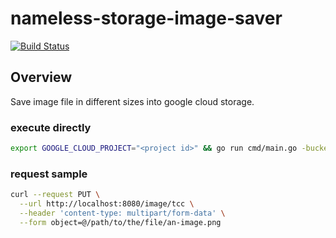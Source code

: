 # nameless-storage-image-saver

[![Build Status](https://travis-ci.org/suviano/matryoshkaImageUpload.svg?branch=master)](https://travis-ci.org/suviano/matryoshkaImageUpload)

## Overview

Save image file in different sizes into google cloud storage.

### execute directly

``` sh
export GOOGLE_CLOUD_PROJECT="<project id>" && go run cmd/main.go -bucket="<bucket name>"
```

### request sample

``` sh
curl --request PUT \
  --url http://localhost:8080/image/tcc \
  --header 'content-type: multipart/form-data' \
  --form object=@/path/to/the/file/an-image.png
```
